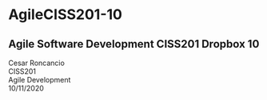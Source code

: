 # AgileCISS201-10
Agile Software Development CISS201 Dropbox 10
-----------------------------------------------------------------------------

Cesar Roncancio <br>
CISS201 <br>
Agile Development <br>
10/11/2020 
